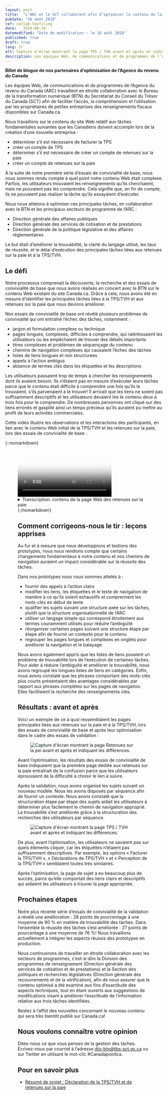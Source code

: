 ```yaml
---
layout: post
title:  "L’ARC et le SCT collaborent afin d’optimiser le contenu de la page Web consacrée à la TPS/TVH et aux retenues sur la paie"
pubdate: "16 août 2018"
ref: collab-taxfiling
date:   2018-08-16
datemodified: "Date de modification : le 16 août 2018"
published: true
draft: true
lang: fr
alt: Capture d'écran montrant la page TPS / TVH avant et après et indiquant les différences.
description: Les équipes Web, de communications et de programmes de l’Agence du revenu du Canada (ARC) travaillent en étroite collaboration avec le Bureau de la transformation numérique (BTN) du Secrétariat du Conseil du Trésor du Canada (SCT) afin de faciliter l’accès, la compréhension et l’utilisation par les propriétaires de petites entreprises des renseignements fiscaux disponibles sur Canada.ca.
---
```


<b>Billet de blogue de nos partenaires d’optimisation de l’Agence du revenu du Canada</b>

Les équipes Web, de communications et de programmes de l’Agence du revenu du Canada (ARC) travaillent en étroite collaboration avec le Bureau de la transformation numérique (BTN) du Secrétariat du Conseil du Trésor du Canada (SCT) afin de faciliter l’accès, la compréhension et l’utilisation par les propriétaires de petites entreprises des renseignements fiscaux disponibles sur Canada.ca.

Nous travaillons sur le contenu du site Web relatif aux tâches fondamentales suivantes que les Canadiens doivent accomplir lors de la création d’une nouvelle entreprise :

* déterminer s’il est nécessaire de facturer la TPS
* créer un compte de TPS
* déterminer s’il est nécessaire de créer un compte de retenues sur la paie
* créer un compte de retenues sur la paie

À la suite de notre première série d’essais de convivialité de base, nous nous sommes rendu compte à quel point notre contenu Web était complexe. Parfois, les utilisateurs trouvaient les renseignements qu’ils cherchaient, mais ne pouvaient pas les comprendre. Cela signifie que, en fin de compte, ils ne pouvaient pas réaliser la tâche qu’ils essayaient d’exécuter.

Nous nous attelons à optimiser ces principales tâches, en collaboration avec le BTN et les principaux secteurs de programme de l’ARC :

* Direction générale des affaires publiques
* Direction générale des services de cotisation et de prestations
* Direction générale de la politique législative et des affaires réglementaires

Le but était d’améliorer la trouvabilité, la clarté du langage utilisé, les taux de réussite, et le délai d’exécution des principales tâches liées aux retenues sur la paie et à la TPS/TVH.


## Le défi ##

Notre processus comprenait la découverte, la recherche et des essais de convivialité de base que nous avons réalisés en concert avec le BTN sur le contenu Web existant du site Canada.ca. Grâce à cela, nous avons été en mesure d’identifier les principales tâches liées à la TPS/TVH et aux retenues sur la paie que nous devions améliorer. 

Nos essais de convivialité de base ont révélé plusieurs problèmes de convivialité qui ont entraîné l’échec des tâches, notamment : 

* jargon et formulation complexe ou technique
* pages longues, complexes, difficiles à comprendre, qui ralentissaient les utilisateurs ou les empêchaient de trouver des détails importants
* titres complexes et problèmes de séquençage du contenu
* chemins de navigation complexes qui causaient l’échec des tâches
* listes de liens longues et non structurées
* appels à l’action ambigus
* absence de termes clés dans les étiquettes et les descriptions

Les utilisateurs passaient trop de temps à chercher les renseignements dont ils avaient besoin. Ils n’étaient pas en mesure d’exécuter leurs tâches parce que le contenu était difficile à comprendre une fois qu’ils le trouvaient, s’ils parvenaient à le trouver! Il arrivait que les liens ne soient pas suffisamment descriptifs et les utilisateurs devaient lire le contenu deux à trois fois pour le comprendre. De nombreuses personnes ont cliqué sur des liens erronés et gaspillé ainsi un temps précieux qu’ils auraient pu mettre au profit de leurs activités commerciales.

Cette vidéo illustre les observations et les interactions des participants, en lien avec le contenu Web initial de la TPS/TVH et les retenues sur la paie, lors des essais de convivialité de base :


 {::nomarkdown}
<figure class="wb-mltmd wb-init video">
	<video poster="/images/taxes-impots/payroll-content-video-poster-fr.jpg" title="contenu de la page Web des retenues sur la paie">
		<source type="video/mp4" src="/images/taxes-impots/payroll-content-fr.mp4" />
	</video>

<figcaption>
<details>
				<summary>Transcription: contenu de la page Web des retenues sur la paie</summary>
	<p>(Participant)</p>
	
<p>(Vidéo où une personne examine la page « Aperçu des retenues sur la paie » à Canada.ca. Le participant fait défiler doucement vers le haut et le bas.)</p>
<p>Je ne vois pas beaucoup de…</p>
<p>(Le participant clique pour accéder à la page « RC4110 Employé ou travailleur indépendant? »)</p>
<p>Ça ne m’aide pas. Ouin, ce n’est pas évident...</p>

 <p>(Modérateur)</p>

<p>En effet</p>

<p>(Participant)</p>

<p>…où trouver l’information.</p>

<p>(Le participant clique sur le bouton « précédent », et retourne à la page « Aperçu des retenues sur la paie ». Il défile vers le haut et le bas, puis il passe la souris sur l’hyperlien intitulé « Les responsabilités de l’employeur – Les étapes de retenues sur la paie ».)</p>

<p>Il devrait se trouver dans les responsabilités de l’employeur… </p>

<p>(Il défile à nouveau vers le bas, puis il défile vers le haut jusqu’à l’hyperlien intitulé « Les responsabilités de l’employeur – Les étapes de retenues sur la paie ».)</p>

<p>…mais, je ne vois pas…</p>

<p>(Il clique sur l’hyperlien intitulé « Les responsabilités de l’employeur – Les étapes de retenues sur la paie », et il se trouve sur cette page. Il commence à lire les étapes sur la page.)</p>

<p>« Déterminer votre statut »…</p>

<p>(Il défile vers le bas, puis vers le haut. Il passe la souris sur le mot « employeur » sous le titre « Étape 1 : Déterminer votre statut ».)</p>

<p>Évidemment, vous n’êtes pas un employeur, mais j’ai besoin de plus amples renseignements.</p>

<p>(Il clique sur le mot « employeur », puis la page qui s’ouvre s’intitule « Êtes-vous un employeur? » Il défile doucement vers le bas jusqu’à la fin de la page.)</p>

<p>Alors, ce n’est pas très utile.</p>

</details>
</figcaption>
 {:/nomarkdown}

## Comment corrigeons-nous le tir : leçons apprises ##

Au fur et à mesure que nous développions et testions des prototypes, nous nous rendions compte que certains changements fondamentaux à notre contenu et nos chemins de navigation auraient un impact considérable sur la réussite des tâches.

Dans nos prototypes nous nous sommes attelés à : 

* fournir des appels à l’action clairs
* modifier les liens, les étiquettes et le texte de navigation de manière à ce qu’ils soient exhaustifs et comprennent les mots-clés en début de texte
* qualifier les sujets suivant une structure axée sur les tâches, plutôt que la structure organisationnelle de l’ARC
* utiliser un langage simple qui correspond étroitement aux termes couramment utilisés pour réduire l’ambiguïté
* réorganiser certaines pages suivant une structure étape par étape afin de fournir un contexte pour le contenu
* regrouper les pages longues et complexes en onglets pour améliorer la navigation et le balayage

Nous avons également appris que les listes de liens posaient un problème de trouvabilité lors de l’exécution de certaines tâches. Pour aider à réduire l’ambiguïté et améliorer la trouvabilité, nous avons regroupé les longues listes de liens en catégories. Enfin, nous avons constaté que les phrases comportant des mots-clés plus courts présentaient des avantages considérables par rapport aux phrases complètes sur les pages de navigation. Elles facilitaient la recherche des renseignements clés.

## Résultats : avant et après ##

Voici un exemple de ce à quoi ressemblaient les pages principales liées aux retenues sur la paie et à la TPS/TVH, lors des essais de convivialité de base et après leur optimisation dans le cadre des essais de validation :

<figure>
<img class="img-responsive" alt="Capture d'écran montrant la page Retenues sur la pei avant et après et indiquant les différences." src="/images/taxes-impots/payroll-before-after-fr.png">
</figure>

Avant l’optimisation, les résultats des essais de convivialité de base indiquaient que la première page dédiée aux retenues sur la paie entraînait de la confusion parce que les utilisateurs éprouvaient de la difficulté à choisir le lien à suivre. 

Après la validation, nous avons organisé les sujets suivant un nouveau modèle. Nous les avons disposés par séquence afin de fournir un contexte. Nous avons constaté que la structuration étape par étape des sujets aidait les utilisateurs à déterminer plus facilement le chemin de navigation approprié. La trouvabilité s’est améliorée grâce à la structuration des recherches des utilisateurs par séquence.

<figure>
<img class="img-responsive" alt="Capture d'écran montrant la page TPS / TVH avant et après et indiquant les différences." src="/images/taxes-impots/gsthst-before-after-fr.png">
</figure>

De plus, avant l’optimisation, les utilisateurs ne savaient pas sur quels éléments cliquer, car les étiquettes n’étaient pas suffisamment descriptives. Par exemple, les options « Facturer la TPS/TVH », « Déclarations de TPS/TVH » et « Perception de la TPS/TVH » semblaient toutes très similaires.

Après l’optimisation, la page de sujet a eu beaucoup plus de succès, parce qu’elle comportait des liens clairs et descriptifs qui aidaient les utilisateurs à trouver la page appropriée. 


## Prochaines étapes ##

Notre plus récente série d’essais de convivialité de la validation a révélé une amélioration : 28 points de pourcentage à une moyenne de 90 % en matière de trouvabilité des tâches. Dans l’ensemble la réussite des tâches s’est améliorée : 27 points de pourcentage à une moyenne de 76 %! Nous travaillons actuellement à intégrer les aspects réussis des prototypes en production. 

Nous continuerons de travailler en étroite collaboration avec les secteurs de programmes, c’est-à-dire la Division des programmes de renseignement (Direction générale des services de cotisation et de prestations) et la Section des politiques et recherches législatives (Direction générale des recouvrements et de la vérification), afin de nous assurer que le contenu optimisé a été examiné aux fins d’exactitude des aspects techniques, tout en étant ouverts aux suggestions de modifications visant à améliorer l’exactitude de l’information relative aux trois tâches identifiées. 

Restez à l’affût des nouvelles concernant le nouveau contenu qui sera très bientôt publié sur Canada.ca!

## Nous voulons connaître votre opinion ##
Dites-nous ce que vous pensez de la gestion des tâches. Écrivez-nous par courriel à l’adresse [dto-btn@tbs-sct.gc.ca](mailto:dto-btn@tbs-sct.gc.ca) ou sur Twitter en utilisant le mot-clic #Canadapointca.

## Pour en savoir plus ##

* [Résumé de projet : Déclaration de la TPS/TVH et de retenues sur la paie](https://canada-ca.github.io/research-recherche/impots-resume-recherche.html)
